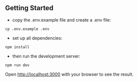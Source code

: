 ## Getting Started

- copy the .env.example file and create a .env file:

```
cp .env.example .env
```

- set up all dependencies:

```
npm install
```

- then run the development server:

```
npm run dev
```

Open [http://localhost:3000](http://localhost:3000) with your browser to see the result.
